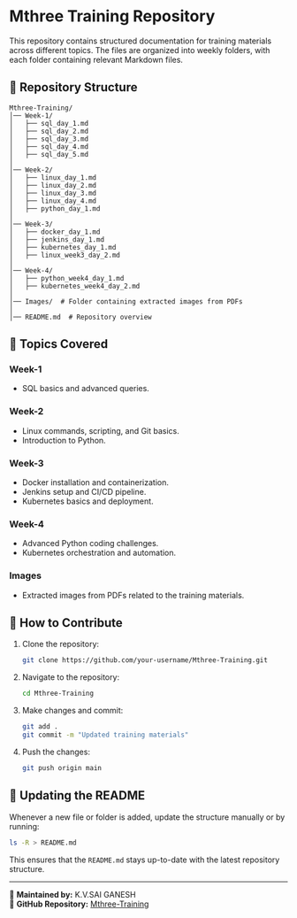 # Mthree Training Repository

This repository contains structured documentation for training materials across different topics. The files are organized into weekly folders, with each folder containing relevant Markdown files.

## 📂 Repository Structure

```
Mthree-Training/
│── Week-1/
│   ├── sql_day_1.md
│   ├── sql_day_2.md
│   ├── sql_day_3.md
│   ├── sql_day_4.md
│   ├── sql_day_5.md
│
│── Week-2/
│   ├── linux_day_1.md
│   ├── linux_day_2.md
│   ├── linux_day_3.md
│   ├── linux_day_4.md
│   ├── python_day_1.md
│
│── Week-3/
│   ├── docker_day_1.md
│   ├── jenkins_day_1.md
│   ├── kubernetes_day_1.md
│   ├── linux_week3_day_2.md
│
│── Week-4/
│   ├── python_week4_day_1.md
│   ├── kubernetes_week4_day_2.md
│
│── Images/  # Folder containing extracted images from PDFs
│
│── README.md  # Repository overview
```

## 📖 Topics Covered

### Week-1
- SQL basics and advanced queries.

### Week-2
- Linux commands, scripting, and Git basics.
- Introduction to Python.

### Week-3
- Docker installation and containerization.
- Jenkins setup and CI/CD pipeline.
- Kubernetes basics and deployment.

### Week-4
- Advanced Python coding challenges.
- Kubernetes orchestration and automation.

### Images
- Extracted images from PDFs related to the training materials.

## 🚀 How to Contribute
1. Clone the repository:
   ```sh
   git clone https://github.com/your-username/Mthree-Training.git
   ```
2. Navigate to the repository:
   ```sh
   cd Mthree-Training
   ```
3. Make changes and commit:
   ```sh
   git add .
   git commit -m "Updated training materials"
   ```
4. Push the changes:
   ```sh
   git push origin main
   ```

## 📌 Updating the README
Whenever a new file or folder is added, update the structure manually or by running:
```sh
ls -R > README.md
```

This ensures that the `README.md` stays up-to-date with the latest repository structure.

---

🔹 **Maintained by:** K.V.SAI GANESH  
🔹 **GitHub Repository:** [Mthree-Training](https://github.com/Saiganesh-0918/Mthree-Training)

